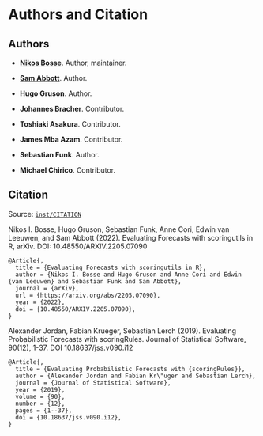 # Authors and Citation

## Authors

- **[Nikos Bosse](https://followtheargument.org/)**. Author, maintainer.
  [](https://orcid.org/0000-0002-7750-5280)

- **[Sam Abbott](https://www.samabbott.co.uk/)**. Author.
  [](https://orcid.org/0000-0001-8057-8037)

- **Hugo Gruson**. Author. [](https://orcid.org/0000-0002-4094-1476)

- **Johannes Bracher**. Contributor.
  [](https://orcid.org/0000-0002-3777-1410)

- **Toshiaki Asakura**. Contributor.
  [](https://orcid.org/0000-0001-8838-785X)

- **James Mba Azam**. Contributor.
  [](https://orcid.org/0000-0001-5782-7330)

- **Sebastian Funk**. Author.

- **Michael Chirico**. Contributor.
  [](https://orcid.org/0000-0003-0787-087X)

## Citation

Source:
[`inst/CITATION`](https://github.com/epiforecasts/scoringutils/blob/main/inst/CITATION)

Nikos I. Bosse, Hugo Gruson, Sebastian Funk, Anne Cori, Edwin van
Leeuwen, and Sam Abbott (2022). Evaluating Forecasts with scoringutils
in R, arXiv. DOI: 10.48550/ARXIV.2205.07090

    @Article{,
      title = {Evaluating Forecasts with scoringutils in R},
      author = {Nikos I. Bosse and Hugo Gruson and Anne Cori and Edwin {van Leeuwen} and Sebastian Funk and Sam Abbott},
      journal = {arXiv},
      url = {https://arxiv.org/abs/2205.07090},
      year = {2022},
      doi = {10.48550/ARXIV.2205.07090},
    }

Alexander Jordan, Fabian Krueger, Sebastian Lerch (2019). Evaluating
Probabilistic Forecasts with scoringRules. Journal of Statistical
Software, 90(12), 1-37. DOI 10.18637/jss.v090.i12

    @Article{,
      title = {Evaluating Probabilistic Forecasts with {scoringRules}},
      author = {Alexander Jordan and Fabian Kr\"uger and Sebastian Lerch},
      journal = {Journal of Statistical Software},
      year = {2019},
      volume = {90},
      number = {12},
      pages = {1--37},
      doi = {10.18637/jss.v090.i12},
    }

